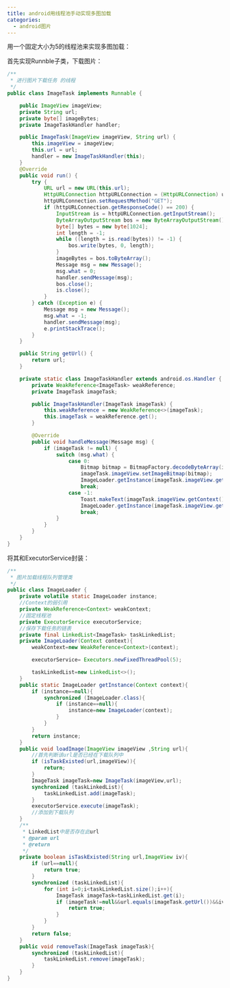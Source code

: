 ```yaml
---
title: android用线程池手动实现多图加载
categories:
  - android图片
---
```



用一个固定大小为5的线程池来实现多图加载：

首先实现Runnble子类，下载图片：
``` java
/**
 * 进行图片下载任务 的线程
 */
public class ImageTask implements Runnable {

    public ImageView imageView;
    private String url;
    private byte[] imageBytes;
    private ImageTaskHandler handler;

    public ImageTask(ImageView imageView, String url) {
        this.imageView = imageView;
        this.url = url;
        handler = new ImageTaskHandler(this);
    }
    @Override
    public void run() {
        try {
            URL url = new URL(this.url);
            HttpURLConnection httpURLConnection = (HttpURLConnection) url.openConnection();
            httpURLConnection.setRequestMethod("GET");
            if (httpURLConnection.getResponseCode() == 200) {
                InputStream is = httpURLConnection.getInputStream();
                ByteArrayOutputStream bos = new ByteArrayOutputStream();
                byte[] bytes = new byte[1024];
                int length = -1;
                while ((length = is.read(bytes)) != -1) {
                    bos.write(bytes, 0, length);
                }
                imageBytes = bos.toByteArray();
                Message msg = new Message();
                msg.what = 0;
                handler.sendMessage(msg);
                bos.close();
                is.close();
            }
        } catch (Exception e) {
            Message msg = new Message();
            msg.what = -1;
            handler.sendMessage(msg);
            e.printStackTrace();
        }
    }

    public String getUrl() {
        return url;
    }

    private static class ImageTaskHandler extends android.os.Handler {
        private WeakReference<ImageTask> weakReference;
        private ImageTask imageTask;

        public ImageTaskHandler(ImageTask imageTask) {
            this.weakReference = new WeakReference<>(imageTask);
            this.imageTask = weakReference.get();
        }

        @Override
        public void handleMessage(Message msg) {
            if (imageTask != null) {
                switch (msg.what) {
                    case 0:
                        Bitmap bitmap = BitmapFactory.decodeByteArray(imageTask.imageBytes, 0, imageTask.imageBytes.length);
                        imageTask.imageView.setImageBitmap(bitmap);
                        ImageLoader.getInstance(imageTask.imageView.getContext()).removeTask(imageTask);
                        break;
                    case -1:
                        Toast.makeText(imageTask.imageView.getContext(), "下载失败", Toast.LENGTH_SHORT).show();
                        ImageLoader.getInstance(imageTask.imageView.getContext()).removeTask(imageTask);
                        break;
                }
            }
        }
    }
}
```

将其和ExecutorService封装：
``` java
/**
 * 图片加载线程队列管理类
 */
public class ImageLoader {
    private volatile static ImageLoader instance;
    //Context的弱引用
    private WeakReference<Context> weakContext;
    //固定线程池
    private ExecutorService executorService;
    //保存下载任务的链表
    private final LinkedList<ImageTask> taskLinkedList;
    private ImageLoader(Context context){
        weakContext=new WeakReference<Context>(context);

        executorService= Executors.newFixedThreadPool(5);

        taskLinkedList=new LinkedList<>();
    }
    public static ImageLoader getInstance(Context context){
        if (instance==null){
            synchronized (ImageLoader.class){
                if (instance==null){
                    instance=new ImageLoader(context);
                }
            }
        }
        return instance;
    }
    public void loadImage(ImageView imageView ,String url){
        //首先判断该url是否已经在下载队列中
        if (isTaskExisted(url,imageView)){
            return;
        }
        ImageTask imageTask=new ImageTask(imageView,url);
        synchronized (taskLinkedList){
            taskLinkedList.add(imageTask);
        }
        executorService.execute(imageTask);
        //添加到下载队列
    }
    /**
     * LinkedList中是否存在此url
     * @param url
     * @return
     */
    private boolean isTaskExisted(String url,ImageView iv){
        if (url==null){
            return true;
        }
        synchronized (taskLinkedList){
            for (int i=0;i<taskLinkedList.size();i++){
                ImageTask imageTask=taskLinkedList.get(i);
                if (imageTask!=null&&url.equals(imageTask.getUrl())&&iv.getId()==imageTask.imageView.getId()){
                    return true;
                }
            }
        }
        return false;
    }
    public void removeTask(ImageTask imageTask){
        synchronized (taskLinkedList){
            taskLinkedList.remove(imageTask);
        }
    }
}
```
                                                                                                                                                                                                                                                                                                                                                                                                                                                                                                                                                                                                                                                                                                                                                                                                                                                                                                                                                                                                                                                                                                                                                                                                                                                                                                                                                                                                                                                                                                                                                                                                                                                                                                                                                                                                                                                                                                                                                                                                                                                                                                                                                                                                                                                                                                                                                                                                                                                                                                                                                                                                                                                                                                                                                                                                                                                                                                                                                                                                                                                                                                                                                                                                                                                                                                                                                                                                                                                                                                                                                                                                                                                                                                                                                                                                                                                                                                                                                                                                                                                                                                                                                                                                                                                                                                                                                                                                                                                                                                                                                                                                                                                                                                                                                                                                                                                                                                                                                                                                                                                                                                                                                                                                                                                                                                                                                                                                                                                                                                                                                                                          